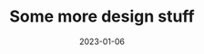 ---
  title: Some more design stuff
  date: 2023-01-06
  screenshots:
    items:
      - text: "How many balls can you juggle"
      - text: "Whats your most impressive trick"
---